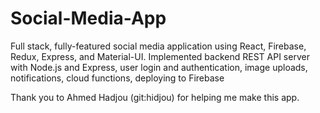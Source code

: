 # Social-Media-App
Full stack, fully-featured social media application using React, Firebase, Redux, Express, and Material-UI.  Implemented backend REST API server with Node.js and Express, user login and authentication, image uploads, notifications, cloud functions, deploying to Firebase

Thank you to Ahmed Hadjou (git:hidjou) for helping me make this app.
